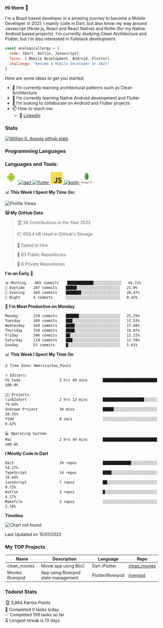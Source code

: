 ### Hi there 👋

I'm a Brazil based developer in a amazing journey to become a Mobile Developer in 2021. I mainly code in Dart, but also know my way around Javascript (Node.js, React and React Native) and Kotlin (for my Native Android based projects). I'm currently studying Clean Architecture and Flutter, but i'm also interested in Fullstack development.

```javascript
const analogicallergy = {
  code: [Dart, Kotlin, Javascript],
  focus: [ Mobile Development, Android, Flutter],
  challenge: "Become a Mobile Developer in 2021"
}
```

Here are some ideas to get you started:

- 🔭  I’m currently learning architectural patterns such as Clean Architecture
- 🌱  I’m currently learning Native Android development and Flutter
- 👯  I’m looking to collaborate on Android and Flutter projects
- 📫  How to reach me:
  -  :office: [LinkedIn](https://www.linkedin.com/in/wsabsi/)

### Stats

[![Willian S. Angola github stats](https://github-readme-stats.vercel.app/api?username=w0ken0ne&count_private=true&show_icons=true&theme=radical&hide_rank=false)](https://github.com/anuraghazra/github-readme-stats)

### Programming Languages

<h3 align="left">Languages and Tools:</h3>
<p align="left"> <a href="https://developer.android.com" target="_blank"> <img src="https://raw.githubusercontent.com/devicons/devicon/master/icons/android/android-original-wordmark.svg" alt="android" width="40" height="40"/> </a> <a href="https://dart.dev" target="_blank"> <img src="https://www.vectorlogo.zone/logos/dartlang/dartlang-icon.svg" alt="dart" width="40" height="40"/> </a> <a href="https://flutter.dev" target="_blank"> <img src="https://www.vectorlogo.zone/logos/flutterio/flutterio-icon.svg" alt="flutter" width="40" height="40"/> </a> <a href="https://developer.mozilla.org/en-US/docs/Web/JavaScript" target="_blank"> <img src="https://raw.githubusercontent.com/devicons/devicon/master/icons/javascript/javascript-original.svg" alt="javascript" width="40" height="40"/> </a> <a href="https://kotlinlang.org" target="_blank"> <img src="https://www.vectorlogo.zone/logos/kotlinlang/kotlinlang-icon.svg" alt="kotlin" width="40" height="40"/> </a> <a href="https://www.mongodb.com/" target="_blank"> <img src="https://raw.githubusercontent.com/devicons/devicon/master/icons/mongodb/mongodb-original-wordmark.svg" alt="mongodb" width="40" height="40"/> </a> </p>


📊 **This Week I Spent My Time On:**

<!--START_SECTION:waka-->
![Profile Views](http://img.shields.io/badge/Profile%20Views-1-blue)

**🐱 My GitHub Data** 

> 🏆 38 Contributions in the Year 2022
 > 
> 📦 659.4 kB Used in GitHub's Storage 
 > 
> 💼 Opted to Hire
 > 
> 📜 63 Public Repositories 
 > 
> 🔑 6 Private Repositories  
 > 
**I'm an Early 🐤** 

```text
🌞 Morning    465 commits    ████████████░░░░░░░░░░░░░   49.21% 
🌆 Daytime    207 commits    █████░░░░░░░░░░░░░░░░░░░░   21.9% 
🌃 Evening    269 commits    ███████░░░░░░░░░░░░░░░░░░   28.47% 
🌙 Night      4 commits      ░░░░░░░░░░░░░░░░░░░░░░░░░   0.42%

```
📅 **I'm Most Productive on Monday** 

```text
Monday       239 commits    ██████░░░░░░░░░░░░░░░░░░░   25.29% 
Tuesday      109 commits    ███░░░░░░░░░░░░░░░░░░░░░░   11.53% 
Wednesday    169 commits    ████░░░░░░░░░░░░░░░░░░░░░   17.88% 
Thursday     150 commits    ████░░░░░░░░░░░░░░░░░░░░░   15.87% 
Friday       106 commits    ██░░░░░░░░░░░░░░░░░░░░░░░   11.22% 
Saturday     119 commits    ███░░░░░░░░░░░░░░░░░░░░░░   12.59% 
Sunday       53 commits     █░░░░░░░░░░░░░░░░░░░░░░░░   5.61%

```


📊 **This Week I Spent My Time On** 

```text
⌚︎ Time Zone: America/Sao_Paulo

🔥 Editors: 
VS Code                  2 hrs 49 mins       █████████████████████████   100.0%

🐱‍💻 Projects: 
link2short               2 hrs 13 mins       ███████████████████░░░░░░   79.03% 
Unknown Project          34 mins             █████░░░░░░░░░░░░░░░░░░░░   20.55% 
ftdd                     0 secs              ░░░░░░░░░░░░░░░░░░░░░░░░░   0.42%

💻 Operating System: 
Mac                      2 hrs 49 mins       █████████████████████████   100.0%

```

**I Mostly Code in Dart** 

```text
Dart                     39 repos            █████████████░░░░░░░░░░░░   54.17% 
TypeScript               14 repos            ████░░░░░░░░░░░░░░░░░░░░░   19.44% 
JavaScript               7 repos             ██░░░░░░░░░░░░░░░░░░░░░░░   9.72% 
Kotlin                   3 repos             █░░░░░░░░░░░░░░░░░░░░░░░░   4.17% 
Makefile                 2 repos             ░░░░░░░░░░░░░░░░░░░░░░░░░   2.78%

```


**Timeline**

![Chart not found](https://raw.githubusercontent.com/w0ken0ne/w0ken0ne/main/charts/bar_graph.png) 


 Last Updated on 15/01/2022
<!--END_SECTION:waka-->

### My TOP Projects

| Name            | Description                         | Language         | Repo                                                           |
| --------------- | ----------------------------------- | ---------------- | -------------------------------------------------------------- |
| clean_movies    | Movie app using BloC                | Dart /Flutter    | [clean_movies](https://github.com/w0ken0ne/clean_movies)    |
| Movies Riverpod | App using Riverpod state management | Flutter/Riverpod | [riverpod](https://github.com/w0ken0ne/movies_riverpod) |

### Todoist Stats

<!-- TODO-IST:START -->
🏆  3,864 Karma Points           
🌸  Completed 0 tasks today           
✅  Completed 159 tasks so far           
⏳  Longest streak is 13 days
<!-- TODO-IST:END -->

